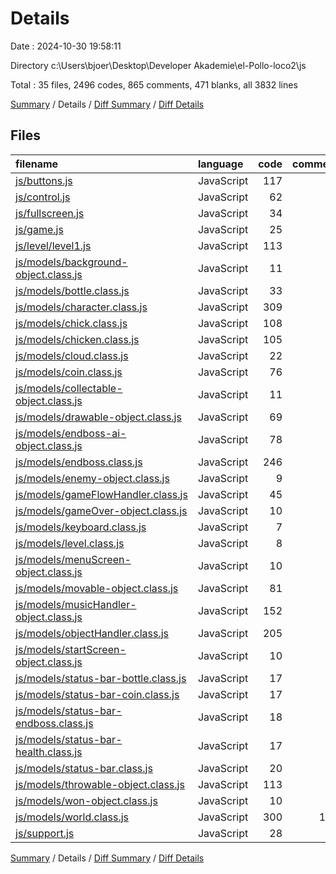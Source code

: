 # Details

Date : 2024-10-30 19:58:11

Directory c:\\Users\\bjoer\\Desktop\\Developer Akademie\\el-Pollo-loco2\\js

Total : 35 files,  2496 codes, 865 comments, 471 blanks, all 3832 lines

[Summary](results.md) / Details / [Diff Summary](diff.md) / [Diff Details](diff-details.md)

## Files
| filename | language | code | comment | blank | total |
| :--- | :--- | ---: | ---: | ---: | ---: |
| [js/buttons.js](/js/buttons.js) | JavaScript | 117 | 57 | 21 | 195 |
| [js/control.js](/js/control.js) | JavaScript | 62 | 7 | 14 | 83 |
| [js/fullscreen.js](/js/fullscreen.js) | JavaScript | 34 | 12 | 4 | 50 |
| [js/game.js](/js/game.js) | JavaScript | 25 | 11 | 9 | 45 |
| [js/level/level1.js](/js/level/level1.js) | JavaScript | 113 | 0 | 10 | 123 |
| [js/models/background-object.class.js](/js/models/background-object.class.js) | JavaScript | 11 | 6 | 3 | 20 |
| [js/models/bottle.class.js](/js/models/bottle.class.js) | JavaScript | 33 | 12 | 8 | 53 |
| [js/models/character.class.js](/js/models/character.class.js) | JavaScript | 309 | 79 | 42 | 430 |
| [js/models/chick.class.js](/js/models/chick.class.js) | JavaScript | 108 | 40 | 25 | 173 |
| [js/models/chicken.class.js](/js/models/chicken.class.js) | JavaScript | 105 | 46 | 25 | 176 |
| [js/models/cloud.class.js](/js/models/cloud.class.js) | JavaScript | 22 | 10 | 5 | 37 |
| [js/models/coin.class.js](/js/models/coin.class.js) | JavaScript | 76 | 28 | 22 | 126 |
| [js/models/collectable-object.class.js](/js/models/collectable-object.class.js) | JavaScript | 11 | 6 | 3 | 20 |
| [js/models/drawable-object.class.js](/js/models/drawable-object.class.js) | JavaScript | 69 | 27 | 8 | 104 |
| [js/models/endboss-ai-object.class.js](/js/models/endboss-ai-object.class.js) | JavaScript | 78 | 30 | 19 | 127 |
| [js/models/endboss.class.js](/js/models/endboss.class.js) | JavaScript | 246 | 70 | 62 | 378 |
| [js/models/enemy-object.class.js](/js/models/enemy-object.class.js) | JavaScript | 9 | 6 | 3 | 18 |
| [js/models/gameFlowHandler.class.js](/js/models/gameFlowHandler.class.js) | JavaScript | 45 | 25 | 8 | 78 |
| [js/models/gameOver-object.class.js](/js/models/gameOver-object.class.js) | JavaScript | 10 | 3 | 4 | 17 |
| [js/models/keyboard.class.js](/js/models/keyboard.class.js) | JavaScript | 7 | 3 | 0 | 10 |
| [js/models/level.class.js](/js/models/level.class.js) | JavaScript | 8 | 3 | 3 | 14 |
| [js/models/menuScreen-object.class.js](/js/models/menuScreen-object.class.js) | JavaScript | 10 | 3 | 4 | 17 |
| [js/models/movable-object.class.js](/js/models/movable-object.class.js) | JavaScript | 81 | 41 | 18 | 140 |
| [js/models/musicHandler-object.class.js](/js/models/musicHandler-object.class.js) | JavaScript | 152 | 63 | 23 | 238 |
| [js/models/objectHandler.class.js](/js/models/objectHandler.class.js) | JavaScript | 205 | 91 | 26 | 322 |
| [js/models/startScreen-object.class.js](/js/models/startScreen-object.class.js) | JavaScript | 10 | 3 | 3 | 16 |
| [js/models/status-bar-bottle.class.js](/js/models/status-bar-bottle.class.js) | JavaScript | 17 | 3 | 4 | 24 |
| [js/models/status-bar-coin.class.js](/js/models/status-bar-coin.class.js) | JavaScript | 17 | 3 | 5 | 25 |
| [js/models/status-bar-endboss.class.js](/js/models/status-bar-endboss.class.js) | JavaScript | 18 | 3 | 5 | 26 |
| [js/models/status-bar-health.class.js](/js/models/status-bar-health.class.js) | JavaScript | 17 | 3 | 4 | 24 |
| [js/models/status-bar.class.js](/js/models/status-bar.class.js) | JavaScript | 20 | 11 | 4 | 35 |
| [js/models/throwable-object.class.js](/js/models/throwable-object.class.js) | JavaScript | 113 | 30 | 29 | 172 |
| [js/models/won-object.class.js](/js/models/won-object.class.js) | JavaScript | 10 | 3 | 4 | 17 |
| [js/models/world.class.js](/js/models/world.class.js) | JavaScript | 300 | 113 | 39 | 452 |
| [js/support.js](/js/support.js) | JavaScript | 28 | 14 | 5 | 47 |

[Summary](results.md) / Details / [Diff Summary](diff.md) / [Diff Details](diff-details.md)